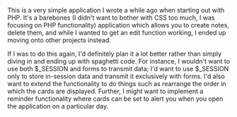 This is a very simple application I wrote a while ago when starting out with PHP. It's a barebones (I didn't want to bother with CSS too much, I was focusing on PHP functionality) application which allows you to create notes, delete them, and while I wanted to get an edit function working, I ended up moving onto other projects instead.

If I was to do this again, I'd definitely plan it a lot better rather than simply diving in and ending up with spaghetti code. For instance, I wouldn't want to use both $_SESSION and forms to transmit data; I'd want to use $_SESSION only to store in-session data and transmit it exclusively with forms. I'd also want to extend the functionality to do things such as rearrange the order in which the cards are displayed. Further, I might want to implement a reminder functionality where cards can be set to alert you when you open the application on a particular day.
